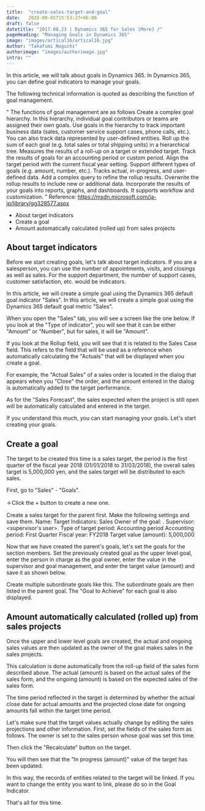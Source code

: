 ```yaml
---
title:  "create-sales-target-and-goal"
date:   2020-08-05T15:53:27+06:00
draft: false
datetitle: "2017.08.23 | Dynamics 365 for Sales [More] /"
pageHeading: "Managing Goals in Dynamics 365"
image: "images/artical16/artical16.jpg"
Author: "Takafumi Noguchi"
authorimage: "images/authorimage.jpg"
intro: ""
---
```

<!-- Intro  -->
In this article, we will talk about goals in Dynamics 365. In Dynamics 365, you can define goal indicators to manage your goals.

The following technical information is quoted as describing the function of goal management.

<!-- QuateBox -->
" The functions of goal management are as follows
Create a complex goal hierarchy. In this hierarchy, individual goal contributors or teams are assigned their own goals.
Use goals in the hierarchy to track important business data (sales, customer service support cases, phone calls, etc.). You can also track data represented by user-defined entities.
Roll up the sum of each goal (e.g. total sales or total shipping units) in a hierarchical tree.
Measures the results of a roll-up on a target or extended target.
Track the results of goals for an accounting period or custom period.
Align the target period with the current fiscal year setting.
Support different types of goals (e.g. amount, number, etc.).
Tracks actual, in-progress, and user-defined data.
Add a complex query to refine the rollup results.
Overwrite the rollup results to include new or additional data.
Incorporate the results of your goals into reports, graphs, and dashboards.
It supports workflow and customization. "
Reference: https://msdn.microsoft.com/ja-jp/library/gg328577.aspx

<!-- Table Of Content -->
* About target indicators
* Create a goal
* Amount automatically calculated (rolled up) from sales projects

## About target indicators
<!-- Image= kpi.jpg -->

Before we start creating goals, let's talk about target indicators. If you are a salesperson, you can use the number of appointments, visits, and closings as well as sales.
For the support department, the number of support cases, customer satisfaction, etc. would be indicators.
<!-- Image= indicators.jpg -->

In this article, we will create a simple goal using the Dynamics 365 default goal indicator "Sales". In this article, we will create a simple goal using the Dynamics 365 default goal metric "Sales".
<!-- Image= indicators1.jpg -->

When you open the "Sales" tab, you will see a screen like the one below. If you look at the "Type of indicator", you will see that it can be either "Amount" or "Number", but for sales, it will be "Amount".
<!-- Image= indicators2.jpg -->

If you look at the Rollup field, you will see that it is related to the Sales Case field. This refers to the field that will be used as a reference when automatically calculating the "Actuals" that will be displayed when you create a goal.
<!-- Image= indicators3.jpg -->

For example, the "Actual Sales" of a sales order is located in the dialog that appears when you "Close" the order, and the amount entered in the dialog is automatically added to the target performance.
<!-- Image= indicators4.jpg -->

As for the "Sales Forecast", the sales expected when the project is still open will be automatically calculated and entered in the target.
<!-- Image= indicators5.jpg -->

If you understand this much, you can start managing your goals. Let's start creating your goals.

## Create a goal
The target to be created this time is a sales target, the period is the first quarter of the fiscal year 2018 (01/01/2018 to 31/03/2018), the overall sales target is 5,000,000 yen, and the sales target will be distributed to each sales.

First, go to "Sales" - "Goals".
<!-- Image= indicators6.jpg -->

＋Click the + button to create a new one.
<!-- Image= indicators7.jpg -->

Create a sales target for the parent first. Make the following settings and save them.
Name: <optional>
Target Indicators: Sales
Owner of the goal: <user who manages the parent goal>.
Supervisor: <supervisor's user>.
Type of target period: Accounting period
Accounting period: First Quarter
Fiscal year: FY2018
Target value (amount): 5,000,000
<!-- Image= indicators8.jpg -->

Now that we have created the parent's goals, let's set the goals for the section members. Set the previously created goal as the upper level goal, enter the person in charge as the goal owner, enter the value in the supervisor and goal management, and enter the target value (amount) and save it as shown below.
<!-- Image= indicators9.jpg -->

Create multiple subordinate goals like this. The subordinate goals are then listed in the parent goal. The "Goal to Achieve" for each goal is also displayed.
<!-- Image= indicators10.jpg -->

## Amount automatically calculated (rolled up) from sales projects
Once the upper and lower level goals are created, the actual and ongoing sales values are then updated as the owner of the goal makes sales in the sales projects.
<!-- Image= indicators11.jpg -->

This calculation is done automatically from the roll-up field of the sales form described above. The actual (amount) is based on the actual sales of the sales form, and the ongoing (amount) is based on the expected sales of the sales form.

The time period reflected in the target is determined by whether the actual close date for actual amounts and the projected close date for ongoing amounts fall within the target time period.
<!-- Image= indicators12.jpg -->

Let's make sure that the target values actually change by editing the sales projections and other information. First, set the fields of the sales form as follows. The owner is set to the sales person whose goal was set this time.
<!-- Image= indicators13.jpg -->

Then click the "Recalculate" button on the target.
<!-- Image= indicators14.jpg -->

You will then see that the "In progress (amount)" value of the target has been updated.
<!-- Image= indicators15.jpg -->

In this way, the records of entities related to the target will be linked. If you want to change the entity you want to link, please do so in the Goal Indicator.

That's all for this time.